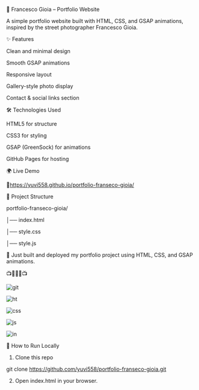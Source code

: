 📸 Francesco Gioia – Portfolio Website

A simple portfolio website built with HTML, CSS, and GSAP animations, inspired by the street photographer Francesco Gioia.

✨ Features

Clean and minimal design

Smooth GSAP animations

Responsive layout

Gallery-style photo display

Contact & social links section

🛠️ Technologies Used

HTML5 for structure

CSS3 for styling

GSAP (GreenSock) for animations

GitHub Pages for hosting

🌍 Live Demo

🔗https://yuvi558.github.io/portfolio-franseco-gioia/

📂 Project Structure

portfolio-franseco-gioia/

│── index.html

│── style.css

│── style.js


🚀 Just built and deployed my portfolio project using HTML, CSS, and GSAP animations.

📺🌷🌷🌷📺

![git](https://github.com/user-attachments/assets/adfdfd34-9591-468c-b508-7b2a51718216)

![ht](https://github.com/user-attachments/assets/1bb216b9-5d37-4f93-8b0d-da6dab1585a0)

![css](https://github.com/user-attachments/assets/c3e2cccd-422d-480a-8078-ca7f78f838f7)

![js](https://github.com/user-attachments/assets/e186d6c9-f768-466a-baf3-bf086ebbc103)

![in](https://github.com/user-attachments/assets/5e126447-0db1-425b-97ee-edd886347d53)




🚀 How to Run Locally

1. Clone this repo

git clone https://github.com/yuvi558/portfolio-franseco-gioia.git


2. Open index.html in your browser.






